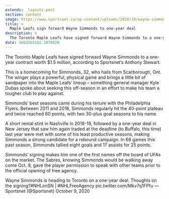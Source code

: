 ```yaml
--- 
extends: _layouts.post 
section: content 
image: https://www.sportsnet.ca/wp-content/uploads/2020/10/wayne-simmonds.jpg 
title: > 
  Maple Leafs sign forward Wayne Simmonds to one-year deal 
description: > 
  The Toronto Maple Leafs have signed forward Wayne Simmonds to a one-year contract worth $1.5 million, according to Sportsnet’s Anthony Stewart.Simmonds’ best seasons came during his tenure with the Philadelphia Flyers.Between 2011 and 2018, Simmonds regularly hit the 40-point plateau and twice reached 60 points, with two 30-plus goal seasons to his name.Wayne Simmonds is heading to Toronto on a one-year deal.Thoughts on the signing?#NHLonSN | #NHLFreeAgency pic.twitter.com/Mkv7q1FPfu — Sportsnet (@Sportsnet) October 9, 2020 
date: 1602265102.3870928 
--- 
```

The Toronto Maple Leafs have signed forward Wayne Simmonds to a one-year contract worth $1.5 million, according to Sportsnet’s Anthony Stewart.

This is a homecoming for Simmonds, 32, who hails from Scarborough, Ont. The winger plays a powerful, physical game and brings a little bit of sandpaper into the Maple Leafs’ lineup – something general manager Kyle Dubas spoke about seeking this off-season in an effort to make his team a tougher club to play against.

Simmonds’ best seasons came during his tenure with the Philadelphia Flyers. Between 2011 and 2018, Simmonds regularly hit the 40-point plateau and twice reached 60 points, with two 30-plus goal seasons to his name.

A short rental stint in Nashville in 2018-19, followed by a one-year deal in New Jersey that saw him again traded at the deadline (to Buffalo, this time) last year were met with some of his least productive seasons, making Simmonds a strong candidate for a rebound campaign. In 68 games this past season, Simmonds tallied eight goals and 17 assists for 25 points.

Simmonds’ signing makes him one of the first names off the board of UFAs on the market. The Sabres, knowing Simmonds would be walking away come Oct. 9, gave the player permission to speak with other teams prior to the official opening of free agency.

Wayne Simmonds is heading to Toronto on a one-year deal. Thoughts on the signing?#NHLonSN | #NHLFreeAgency pic.twitter.com/Mkv7q1FPfu — Sportsnet (@Sportsnet) October 9, 2020